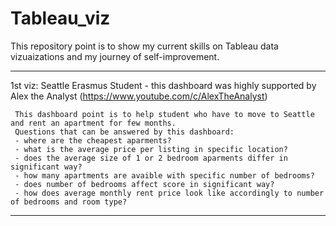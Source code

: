 # Tableau_viz
This repository point is to show my current skills on Tableau data vizuaizations and my journey of self-improvement.

-------------------------------------------------------------------------------------------------------------------------------------------------------------------------
  1st viz: Seattle Erasmus Student - this dashboard was highly supported by Alex the Analyst (https://www.youtube.com/c/AlexTheAnalyst)
  
     This dashboard point is to help student who have to move to Seattle and rent an apartment for few months.
     Questions that can be answered by this dashboard: 
     - where are the cheapest aparments?
     - what is the average price per listing in specific location?
     - does the average size of 1 or 2 bedroom aparments differ in significant way?
     - how many apartments are avaible with specific number of bedrooms?
     - does number of bedrooms affect score in significant way?
     - how does average monthly rent price look like accordingly to number of bedrooms and room type?
     
 ------------------------------------------------------------------------------------------------------------------------------------------------------------------------

